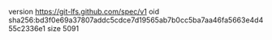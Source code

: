 version https://git-lfs.github.com/spec/v1
oid sha256:bd3f0e69a37807addc5cdce7d19565ab7b0cc5ba7aa46fa5663e4d455c2336e1
size 5091
